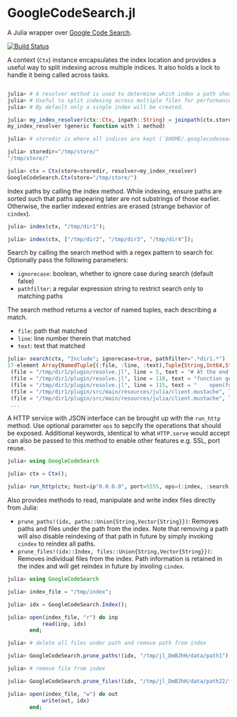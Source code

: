 # GoogleCodeSearch.jl

A Julia wrapper over [Google Code Search](https://github.com/google/codesearch).

[![Build Status](https://travis-ci.org/tanmaykm/GoogleCodeSearch.jl.svg?branch=master)](https://travis-ci.org/tanmaykm/GoogleCodeSearch.jl)

A context (`Ctx`) instance encapsulates the index location and provides a useful way to split indexing across multiple indices. It also holds a lock to handle it being called across tasks.

```julia

julia> # A resolver method is used to determine which index a path should be indexed in.
julia> # Useful to split indexing across multiple files for performance.
julia> # By default only a single index will be created.

julia> my_index_resolver(ctx::Ctx, inpath::String) = joinpath(ctx.store, "myindex")
my_index_resolver (generic function with 1 method)

julia> # storedir is where all indices are kept (`$HOME/.googlecodesearchjl` by default)

julia> storedir="/tmp/store/"
"/tmp/store/"

julia> ctx = Ctx(store=storedir, resolver=my_index_resolver)
GoogleCodeSearch.Ctx(store="/tmp/store/")
```

Index paths by calling the index method. While indexing, ensure paths are sorted such that paths appearing later are not substrings of those earlier. Otherwise, the earlier indexed entries are erased (strange behavior of `cindex`).

```julia
julia> index(ctx, "/tmp/dir1");

julia> index(ctx, ["/tmp/dir2", "/tmp/dir3", "/tmp/dir4"]);
```

Search by calling the search method with a regex pattern to search for. Optionally pass the following parameters:
- `ignorecase`: boolean, whether to ignore case during search (default false)
- `pathfilter`: a regular expression string to restrict search only to matching paths

The search method returns a vector of named tuples, each describing a match.
- `file`: path that matched
- `line`: line number therein that matched
- `text`: text that matched

```julia
julia> search(ctx, "Include"; ignorecase=true, pathfilter=".*dir1.*")
17-element Array{NamedTuple{(:file, :line, :text),Tuple{String,Int64,String}},1}:
 (file = "/tmp/dir1/plugin/resolve.jl", line = 5, text = "# At the end it walks through the dependency tree and outputs include statements in the correct order.\n")                              
 (file = "/tmp/dir1/plugin/resolve.jl", line = 110, text = "function genincludes(folder::String)\n")                                                                                              
 (file = "/tmp/dir1/plugin/resolve.jl", line = 115, text = "    open(fullsrcpath(folder, \"modelincludes.jl\"), \"w\") do inclfile\n")                                                            
 (file = "/tmp/dir1/plugin/src/main/resources/julia/client.mustache", line = 13, text = "include(\"modelincludes.jl\")\n")                                                                        
 (file = "/tmp/dir1/plugin/src/main/resources/julia/client.mustache", line = 15, text = "include(\"api_{{classname}}.jl\"){{/apis}}{{/apiInfo}}\n")                                               
 ...
```

A HTTP service with JSON interface can be brought up with the `run_http` method. Use optional parameter `ops` to sepcify the operations that should be exposed. Additional keywords, identical to what `HTTP.serve` would accept can also be passed to this method to enable other features e.g. SSL, port reuse.

```julia
julia> using GoogleCodeSearch

julia> ctx = Ctx();

julia> run_http(ctx; host=ip"0.0.0.0", port=5555, ops=(:index, :search))
```

Also provides methods to read, manipulate and write index files directly from Julia:
- `prune_paths!(idx, paths::Union{String,Vector{String}})`: Removes paths and files under the path from the index. Note that removing a path will also disable reindexing of that path in future by simply invoking `cindex` to reindex all paths.
- `prune_files!(idx::Index, files::Union{String,Vector{String}})`: Removes individual files from the index. Path information is retained in the index and will get reindex in future by involing `cindex`.


```julia
julia> using GoogleCodeSearch

julia> index_file = "/tmp/index";

julia> idx = GoogleCodeSearch.Index();

julia> open(index_file, "r") do inp
           read(inp, idx)
       end;

julia> # delete all files under path and remove path from index

julia> GoogleCodeSearch.prune_paths!(idx, "/tmp/jl_DmBJhH/data/path1");

julia> # remove file from index

julia> GoogleCodeSearch.prune_files!(idx, "/tmp/jl_DmBJhH/data/path22/file2");

julia> open(index_file, "w") do out
           write(out, idx)
       end;
```
